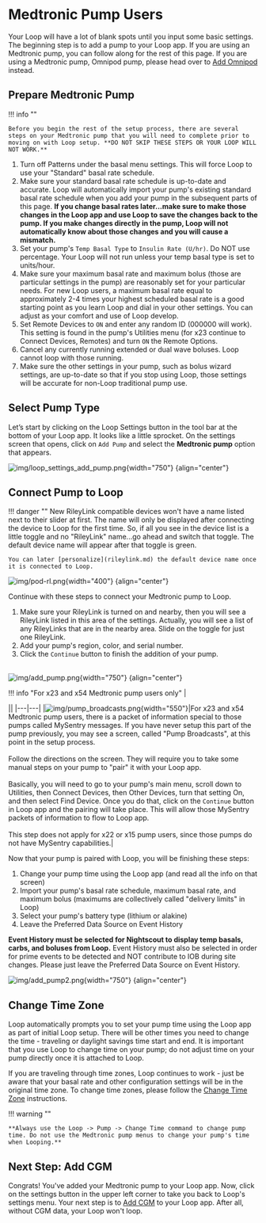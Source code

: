 # Medtronic Pump Users

Your Loop will have a lot of blank spots until you input some basic settings. The beginning step is to add a pump to your Loop app. If you are using an Medtronic pump, you can follow along for the rest of this page. If you are using a Medtronic pump, Omnipod pump, please head over to [Add Omnipod](omnipod-pump.md) instead.


## Prepare Medtronic Pump

!!! info ""

    Before you begin the rest of the setup process, there are several steps on your Medtronic pump that you will need to complete prior to moving on with Loop setup. **DO NOT SKIP THESE STEPS OR YOUR LOOP WILL NOT WORK.**

1. Turn off Patterns under the basal menu settings. This will force Loop to use your "Standard" basal rate schedule.
2. Make sure your standard basal rate schedule is up-to-date and accurate. Loop will automatically import your pump's existing standard basal rate schedule when you add your pump in the subsequent parts of this page. **If you change basal rates later...make sure to make those changes in the Loop app and use Loop to save the changes back to the pump.  If you make changes directly in the pump, Loop will not automatically know about those changes and you will cause a mismatch.**
3. Set your pump's `Temp Basal Type` to `Insulin Rate (U/hr)`. Do NOT use percentage. Your Loop will not run unless your temp basal type is set to units/hour.
4. Make sure your maximum basal rate and maximum bolus (those are particular settings in the pump) are reasonably set for your particular needs. For new Loop users, a maximum basal rate equal to approximately 2-4 times your highest scheduled basal rate is a good starting point as you learn Loop and dial in your other settings. You can adjust as your comfort and use of Loop develop.
5. Set Remote Devices to `ON` and enter any random ID (000000 will work). This setting is found in the pump's Utilities menu (for x23 continue to Connect Devices, Remotes) and turn `ON` the Remote Options.
6. Cancel any currently running extended or dual wave boluses.  Loop cannot loop with those running.
7. Make sure the other settings in your pump, such as bolus wizard settings, are up-to-date so that if you stop using Loop, those settings will be accurate for non-Loop traditional pump use.

## Select Pump Type

Let’s start by clicking on the Loop Settings button in the tool bar at the bottom of your Loop app. It looks like a little sprocket. On the settings screen that opens, click on `Add Pump` and select the **Medtronic pump** option that appears.

![img/loop_settings_add_pump.png](img/loop_settings_add_pump.png){width="750"}
{align="center"}

## Connect Pump to Loop

!!! danger ""
    New RileyLink compatible devices won't have a name listed next to their slider at first. The name will only be displayed after connecting the device to Loop for the first time. So, if all you see in the device list is a little toggle and no "RileyLink" name...go ahead and switch that toggle. The default device name will appear after that toggle is green.

    You can later [personalize](rileylink.md) the default device name once it is connected to Loop.

![img/pod-rl.png](img/pod-rl.png){width="400"}
{align="center"}

Continue with these steps to connect your Medtronic pump to Loop.  

1. Make sure your RileyLink is turned on and nearby, then you will see a RileyLink listed in this area of the settings.  Actually, you will see a list of any RileyLinks that are in the nearby area. Slide on the toggle for just one RileyLink.
2. Add your pump's region, color, and serial number.
3. Click the `Continue` button to finish the addition of your pump.
<br/><br/>

![img/add_pump.png](img/add_pump.png){width="750"}
{align="center"}

!!! info "For x23 and x54 Medtronic pump users only"
    | <div style="width:144px"></div> ||
    |---|---|
    |![img/pump_broadcasts.png](img/pump_broadcasts.png){width="550"}|For x23 and x54 Medtronic pump users, there is a packet of information special to those pumps called MySentry messages. If you have never setup this part of the pump previously, you may see a screen, called "Pump Broadcasts", at this point in the setup process.</br></br>Follow the directions on the screen. They will require you to take some manual steps on your pump to "pair" it with your Loop app.</br></br>Basically, you will need to go to your pump's main menu, scroll down to Utilities, then Connect Devices, then Other Devices, turn that setting On, and then select Find Device. Once you do that, click on the `Continue` button in Loop app and the pairing will take place. This will allow those MySentry packets of information to flow to Loop app.</br></br>This step does not apply for x22 or x15 pump users, since those pumps do not have MySentry capabilities.|

Now that your pump is paired with Loop, you will be finishing these steps:

1. Change your pump time using the Loop app (and read all the info on that screen)
2. Import your pump's basal rate schedule, maximum basal rate, and maximum bolus (maximums are collectively called "delivery limits" in Loop)
3. Select your pump's battery type (lithium or alakine)
4. Leave the Preferred Data Source on Event History

**Event History must be selected for Nightscout to display temp basals, carbs, and boluses from Loop.**  Event History must also be selected in order for prime events to be detected and NOT contribute to IOB during site changes. Please just leave the Preferred Data Source on Event History.

![img/add_pump2.png](img/add_pump2.png){width="750"}
{align="center"}

## Change Time Zone

Loop automatically prompts you to set your pump time using the Loop app as part of initial Loop setup. There will be other times you need to change the time - traveling or daylight savings time start and end. It is important that you use Loop to change time on your pump; do not adjust time on your pump directly once it is attached to Loop.  

If you are traveling through time zones, Loop continues to work - just be aware that your basal rate and other configuration settings will be in the original time zone. To change time zones, please follow the [Change Time Zone](pump-commands.md#change-time-zone) instructions.

!!! warning ""

    **Always use the Loop -> Pump -> Change Time command to change pump time. Do not use the Medtronic pump menus to change your pump's time when Looping.**

## Next Step: Add CGM

 Congrats! You've added your Medtronic pump to your Loop app. Now, click on the settings button in the upper left corner to take you back to Loop's settings menu. Your next step is to [Add CGM](cgm.md) to your Loop app. After all, without CGM data, your Loop won't loop.
